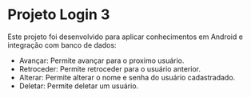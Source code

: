 # Projeto Login 3
Este projeto foi desenvolvido para aplicar conhecimentos em Android e integração com banco de dados:

- Avançar: Permite avançar para o proximo usuário.
- Retroceder: Permite retroceder para o usuário anterior.
- Alterar: Permite alterar o nome e senha do usuário cadastradado.
- Deletar: Permite deletar um usuário.
